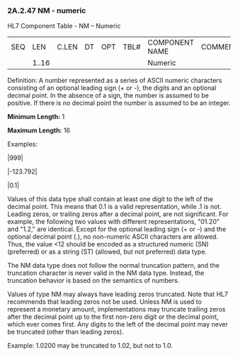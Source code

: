 ### 2A.2.47 NM - numeric

HL7 Component Table - NM – Numeric

|     |     |     |     |     |     |     |     |     |
| --- | --- | --- | --- | --- | --- | --- | --- | --- |
| SEQ | LEN | C.LEN | DT | OPT | TBL# | COMPONENT NAME | COMMENTS | SEC.REF. |
|  | 1..16 |  |  |  |  | Numeric |  |  |

Definition: A number represented as a series of ASCII numeric characters consisting of an optional leading sign (+ or -), the digits and an optional decimal point. In the absence of a sign, the number is assumed to be positive. If there is no decimal point the number is assumed to be an integer.

**Minimum Length:** 1

**Maximum Length:** 16

Examples:

|999|

|-123.792|

|0.1|

Values of this data type shall contain at least one digit to the left of the decimal point. This means that 0.1 is a valid representation, while .1 is not. Leading zeros, or trailing zeros after a decimal point, are not significant. For example, the following two values with different representations, "01.20" and "1.2," are identical. Except for the optional leading sign (+ or -) and the optional decimal point (.), no non-numeric ASCII characters are allowed. Thus, the value &lt;12 should be encoded as a structured numeric (SN) (preferred) or as a string (ST) (allowed, but not preferred) data type.

The NM data type does not follow the normal truncation pattern, and the truncation character is never valid in the NM data type. Instead, the truncation behavior is based on the semantics of numbers.

Values of type NM may always have leading zeros truncated. Note that HL7 recommends that leading zeros not be used. Unless NM is used to represent a monetary amount, implementations may truncate trailing zeros after the decimal point up to the first non-zero digit or the decimal point, which ever comes first. Any digits to the left of the decimal point may never be truncated (other than leading zeros).

Example: 1.0200 may be truncated to 1.02, but not to 1.0.
